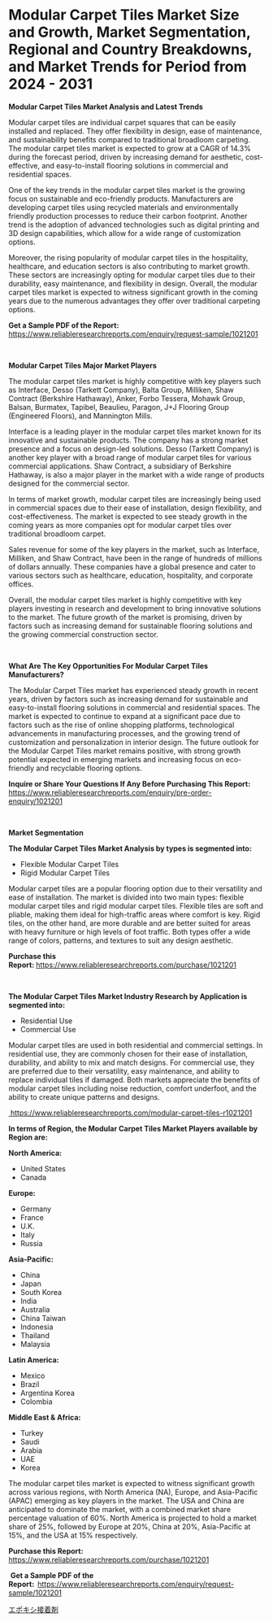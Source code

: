 <p><h1>Modular Carpet Tiles Market Size and Growth, Market Segmentation, Regional and Country Breakdowns, and Market Trends for Period from 2024 -  2031</h1></p><p><strong>Modular Carpet Tiles Market Analysis and Latest Trends</strong></p>
<p><p>Modular carpet tiles are individual carpet squares that can be easily installed and replaced. They offer flexibility in design, ease of maintenance, and sustainability benefits compared to traditional broadloom carpeting. The modular carpet tiles market is expected to grow at a CAGR of 14.3% during the forecast period, driven by increasing demand for aesthetic, cost-effective, and easy-to-install flooring solutions in commercial and residential spaces.</p><p>One of the key trends in the modular carpet tiles market is the growing focus on sustainable and eco-friendly products. Manufacturers are developing carpet tiles using recycled materials and environmentally friendly production processes to reduce their carbon footprint. Another trend is the adoption of advanced technologies such as digital printing and 3D design capabilities, which allow for a wide range of customization options.</p><p>Moreover, the rising popularity of modular carpet tiles in the hospitality, healthcare, and education sectors is also contributing to market growth. These sectors are increasingly opting for modular carpet tiles due to their durability, easy maintenance, and flexibility in design. Overall, the modular carpet tiles market is expected to witness significant growth in the coming years due to the numerous advantages they offer over traditional carpeting options.</p></p>
<p><strong>Get a Sample PDF of the Report:&nbsp;</strong> <a href="https://www.reliableresearchreports.com/enquiry/request-sample/1021201">https://www.reliableresearchreports.com/enquiry/request-sample/1021201</a></p>
<p>&nbsp;</p>
<p><strong>Modular Carpet Tiles Major Market Players</strong></p>
<p><p>The modular carpet tiles market is highly competitive with key players such as Interface, Desso (Tarkett Company), Balta Group, Milliken, Shaw Contract (Berkshire Hathaway), Anker, Forbo Tessera, Mohawk Group, Balsan, Burmatex, Tapibel, Beaulieu, Paragon, J+J Flooring Group (Engineered Floors), and Mannington Mills.</p><p>Interface is a leading player in the modular carpet tiles market known for its innovative and sustainable products. The company has a strong market presence and a focus on design-led solutions. Desso (Tarkett Company) is another key player with a broad range of modular carpet tiles for various commercial applications. Shaw Contract, a subsidiary of Berkshire Hathaway, is also a major player in the market with a wide range of products designed for the commercial sector.</p><p>In terms of market growth, modular carpet tiles are increasingly being used in commercial spaces due to their ease of installation, design flexibility, and cost-effectiveness. The market is expected to see steady growth in the coming years as more companies opt for modular carpet tiles over traditional broadloom carpet.</p><p>Sales revenue for some of the key players in the market, such as Interface, Milliken, and Shaw Contract, have been in the range of hundreds of millions of dollars annually. These companies have a global presence and cater to various sectors such as healthcare, education, hospitality, and corporate offices.</p><p>Overall, the modular carpet tiles market is highly competitive with key players investing in research and development to bring innovative solutions to the market. The future growth of the market is promising, driven by factors such as increasing demand for sustainable flooring solutions and the growing commercial construction sector.</p></p>
<p>&nbsp;</p>
<p><strong>What Are The Key Opportunities For Modular Carpet Tiles Manufacturers?</strong></p>
<p><p>The Modular Carpet Tiles market has experienced steady growth in recent years, driven by factors such as increasing demand for sustainable and easy-to-install flooring solutions in commercial and residential spaces. The market is expected to continue to expand at a significant pace due to factors such as the rise of online shopping platforms, technological advancements in manufacturing processes, and the growing trend of customization and personalization in interior design. The future outlook for the Modular Carpet Tiles market remains positive, with strong growth potential expected in emerging markets and increasing focus on eco-friendly and recyclable flooring options.</p></p>
<p><strong>Inquire or Share Your Questions If Any Before Purchasing This Report:</strong> <a href="https://www.reliableresearchreports.com/enquiry/pre-order-enquiry/1021201">https://www.reliableresearchreports.com/enquiry/pre-order-enquiry/1021201</a></p>
<p>&nbsp;</p>
<p><strong>Market Segmentation</strong></p>
<p><strong>The Modular Carpet Tiles Market Analysis by types is segmented into:</strong></p>
<p><ul><li>Flexible Modular Carpet Tiles</li><li>Rigid Modular Carpet Tiles</li></ul></p>
<p><p>Modular carpet tiles are a popular flooring option due to their versatility and ease of installation. The market is divided into two main types: flexible modular carpet tiles and rigid modular carpet tiles. Flexible tiles are soft and pliable, making them ideal for high-traffic areas where comfort is key. Rigid tiles, on the other hand, are more durable and are better suited for areas with heavy furniture or high levels of foot traffic. Both types offer a wide range of colors, patterns, and textures to suit any design aesthetic.</p></p>
<p><strong>Purchase this Report:&nbsp;</strong><a href="https://www.reliableresearchreports.com/purchase/1021201">https://www.reliableresearchreports.com/purchase/1021201</a></p>
<p>&nbsp;</p>
<p><strong>The Modular Carpet Tiles Market Industry Research by Application is segmented into:</strong></p>
<p><ul><li>Residential Use</li><li>Commercial Use</li></ul></p>
<p><p>Modular carpet tiles are used in both residential and commercial settings. In residential use, they are commonly chosen for their ease of installation, durability, and ability to mix and match designs. For commercial use, they are preferred due to their versatility, easy maintenance, and ability to replace individual tiles if damaged. Both markets appreciate the benefits of modular carpet tiles including noise reduction, comfort underfoot, and the ability to create unique patterns and designs.</p></p>
<p><a href="https://www.reliableresearchreports.com/modular-carpet-tiles-r1021201">&nbsp;https://www.reliableresearchreports.com/modular-carpet-tiles-r1021201</a></p>
<p><strong>In terms of Region, the Modular Carpet Tiles Market Players available by Region are:</strong></p>
<p>
    <p> <strong> North America: </strong>
        <ul>
            <li>United States</li>
            <li>Canada</li>
        </ul>
        </p> 
    <p> <strong> Europe: </strong>
        <ul>
            <li>Germany</li>
            <li>France</li>
            <li>U.K.</li>
            <li>Italy</li>
            <li>Russia</li>
        </ul>
        </p> 
    <p> <strong> Asia-Pacific: </strong>
        <ul>
            <li>China</li>
            <li>Japan</li>
            <li>South Korea</li>
            <li>India</li>
            <li>Australia</li>
            <li>China Taiwan</li>
            <li>Indonesia</li>
            <li>Thailand</li>
            <li>Malaysia</li>
        </ul>
        </p> 
    <p> <strong> Latin America: </strong>
        <ul>
            <li>Mexico</li>
            <li>Brazil</li>
            <li>Argentina Korea</li>
            <li>Colombia</li>
        </ul>
        </p> 
    <p> <strong> Middle East & Africa: </strong>
        <ul>
            <li>Turkey</li>
            <li>Saudi</li>
            <li>Arabia</li>
            <li>UAE</li>
            <li>Korea</li>
        </ul>
    </p>
    </p>
<p><p>The modular carpet tiles market is expected to witness significant growth across various regions, with North America (NA), Europe, and Asia-Pacific (APAC) emerging as key players in the market. The USA and China are anticipated to dominate the market, with a combined market share percentage valuation of 60%. North America is projected to hold a market share of 25%, followed by Europe at 20%, China at 20%, Asia-Pacific at 15%, and the USA at 15% respectively.</p></p>
<p><strong>Purchase this Report: </strong><a href="https://www.reliableresearchreports.com/purchase/1021201">https://www.reliableresearchreports.com/purchase/1021201</a></p>
<p>&nbsp;<strong>Get a Sample PDF of the Report:&nbsp;&nbsp;</strong><a href="https://www.reliableresearchreports.com/enquiry/request-sample/1021201">https://www.reliableresearchreports.com/enquiry/request-sample/1021201</a></p>
<p><strong></strong></p>
<p><p><a href="https://github.com/lababdou/Market-Research-Report-List-3/blob/main/961253428479.md">エポキシ接着剤</a></p></p>